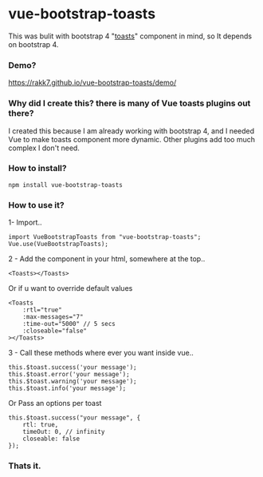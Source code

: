 # vue-bootstrap-toasts

This was bulit with bootstrap 4 "[toasts](https://getbootstrap.com/docs/4.2/components/toasts/)" component in mind, so It depends on bootstrap 4.

### Demo?

https://rakk7.github.io/vue-bootstrap-toasts/demo/

### Why did I create this? there is many of Vue toasts plugins out there?

I created this because I am already working with bootstrap 4, and I needed Vue to make toasts component more dynamic. Other plugins add too much complex I don't need.

### How to install?

```
npm install vue-bootstrap-toasts
```

### How to use it?

1- Import..

```
import VueBootstrapToasts from "vue-bootstrap-toasts";
Vue.use(VueBootstrapToasts);
```

2 - Add the component in your html, somewhere at the top..

```
<Toasts></Toasts>
```

Or if u want to override default values

```
<Toasts
	:rtl="true"
	:max-messages="7"
	:time-out="5000" // 5 secs
	:closeable="false"
></Toasts>
```

3 - Call these methods where ever you want inside vue..

```
this.$toast.success('your message');
this.$toast.error('your message');
this.$toast.warning('your message');
this.$toast.info('your message');
```

Or Pass an options per toast

```
this.$toast.success("your message", {
	rtl: true,
	timeOut: 0, // infinity
	closeable: false
});
```

### Thats it.
